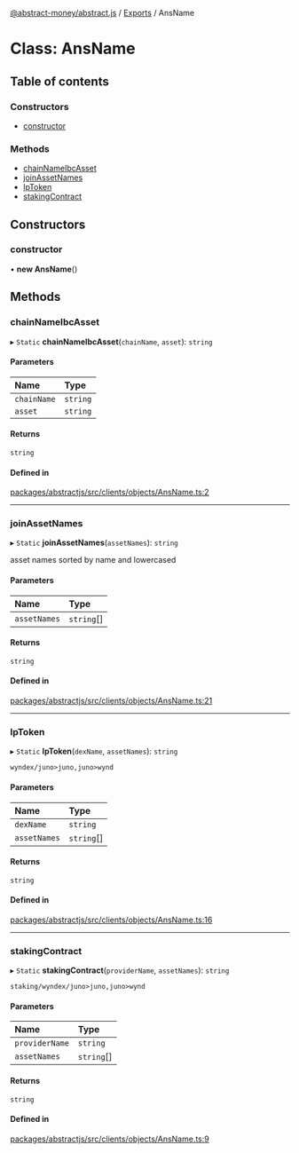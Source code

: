 [@abstract-money/abstract.js](../README.md) / [Exports](../modules.md) / AnsName

# Class: AnsName

## Table of contents

### Constructors

- [constructor](AnsName.md#constructor)

### Methods

- [chainNameIbcAsset](AnsName.md#chainnameibcasset)
- [joinAssetNames](AnsName.md#joinassetnames)
- [lpToken](AnsName.md#lptoken)
- [stakingContract](AnsName.md#stakingcontract)

## Constructors

### constructor

• **new AnsName**()

## Methods

### chainNameIbcAsset

▸ `Static` **chainNameIbcAsset**(`chainName`, `asset`): `string`

#### Parameters

| Name | Type |
| :------ | :------ |
| `chainName` | `string` |
| `asset` | `string` |

#### Returns

`string`

#### Defined in

[packages/abstractjs/src/clients/objects/AnsName.ts:2](https://github.com/Abstract-OS/abstract.js/blob/c46b309/packages/abstractjs/src/clients/objects/AnsName.ts#L2)

___

### joinAssetNames

▸ `Static` **joinAssetNames**(`assetNames`): `string`

asset names sorted by name and lowercased

#### Parameters

| Name | Type |
| :------ | :------ |
| `assetNames` | `string`[] |

#### Returns

`string`

#### Defined in

[packages/abstractjs/src/clients/objects/AnsName.ts:21](https://github.com/Abstract-OS/abstract.js/blob/c46b309/packages/abstractjs/src/clients/objects/AnsName.ts#L21)

___

### lpToken

▸ `Static` **lpToken**(`dexName`, `assetNames`): `string`

`wyndex/juno>juno,juno>wynd`

#### Parameters

| Name | Type |
| :------ | :------ |
| `dexName` | `string` |
| `assetNames` | `string`[] |

#### Returns

`string`

#### Defined in

[packages/abstractjs/src/clients/objects/AnsName.ts:16](https://github.com/Abstract-OS/abstract.js/blob/c46b309/packages/abstractjs/src/clients/objects/AnsName.ts#L16)

___

### stakingContract

▸ `Static` **stakingContract**(`providerName`, `assetNames`): `string`

`staking/wyndex/juno>juno,juno>wynd`

#### Parameters

| Name | Type |
| :------ | :------ |
| `providerName` | `string` |
| `assetNames` | `string`[] |

#### Returns

`string`

#### Defined in

[packages/abstractjs/src/clients/objects/AnsName.ts:9](https://github.com/Abstract-OS/abstract.js/blob/c46b309/packages/abstractjs/src/clients/objects/AnsName.ts#L9)
